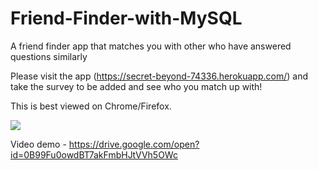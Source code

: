 # Friend-Finder-with-MySQL
A friend finder app that matches you with other who have answered questions similarly

Please visit the app (https://secret-beyond-74336.herokuapp.com/) and take the survey to be added and see who you match up with!

This is best viewed on Chrome/Firefox.

![](app/images/demo.gif)

Video demo - https://drive.google.com/open?id=0B99Fu0owdBT7akFmbHJtVVh5OWc